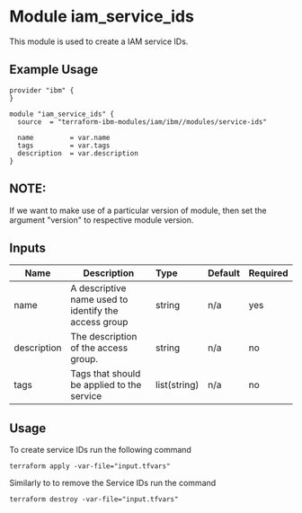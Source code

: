# Module iam_service_ids

This module is used to create a IAM service IDs. 

## Example Usage
```
provider "ibm" {
}

module "iam_service_ids" {
  source  = "terraform-ibm-modules/iam/ibm//modules/service-ids"

  name         = var.name
  tags         = var.tags
  description  = var.description
}

```
## NOTE: 

If we want to make use of a particular version of module, then set the argument "version" to respective module version.

## Inputs

| Name               | Description                                                      | Type         | Default | Required |
|--------------------|------------------------------------------------------------------|:-------------|:------- |:---------|
| name               | A descriptive name used to identify the access group             | string       | n/a     | yes      |
| description        | The description of the access group.                             | string       | n/a     | no       |
| tags               | Tags that should be applied to the service                       | list(string) | n/a     | no       |

## Usage

To create service IDs run the following command

  `terraform apply -var-file="input.tfvars"`

Similarly to to remove the Service IDs run the command

   `terraform destroy -var-file="input.tfvars"`
